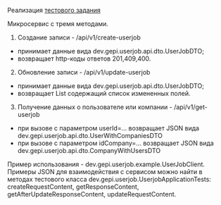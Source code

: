 Реализация [тестового задания](task.md)  

Микросервис с тремя методами.  

1. Создание записи - /api/v1/create-userjob
- принимает данные вида dev.gepi.userjob.api.dto.UserJobDTO;
- возвращает http-коды ответов 201,409,400. 

2. Обновление записи - /api/v1/update-userjob 
- принимает данные вида dev.gepi.userjob.api.dto.UserJobDTO;
- возвращает List<Strings> содержащий список измененных полей.

3. Получение данных о пользователе или компании - /api/v1/get-userjob
- при вызове c параметром userId=... возвращает JSON вида dev.gepi.userjob.api.dto.UserWithCompaniesDTO
- при вызове с параметром idCompany=... возвращает JSON вида dev.gepi.userjob.api.dto.CompanyWithUsersDTO

Пример использования -  dev.gepi.userjob.example.UserJobClient.  
Примеры JSON для взаимодействия с сервисом можно найти в методах тестового класса dev.gepi.userjob.UserjobApplicationTests: createRequestContent, getResponseContent, getAfterUpdateResponseContent, updateRequestContent.

